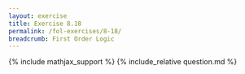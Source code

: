 ```yaml
---
layout: exercise
title: Exercise 8.18
permalink: /fol-exercises/8-18/
breadcrumb: First Order Logic
---
```


{% include mathjax_support %}
{% include_relative question.md %}

